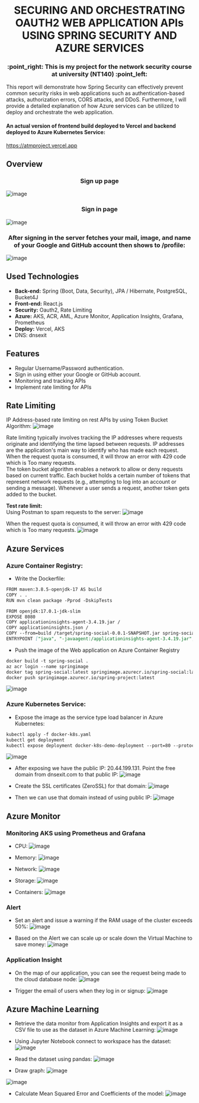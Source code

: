<h1 align="center"> <strong>SECURING AND ORCHESTRATING OAUTH2 WEB APPLICATION APIs USING SPRING SECURITY AND AZURE SERVICES</strong> </h1>
<h3 align="center"> <strong>:point_right: This is my project for the network security course at university (NT140) :point_left:</strong> </h3>
<p>This report will demonstrate how Spring Security can effectively prevent common security risks in web applications such as authentication-based attacks, authorization errors, CORS attacks, and DDoS. Furthermore, I will provide a detailed explanation of how Azure services can be utilized to deploy and orchestrate the web application.</p>

#### An actual version of frontend build deployed to Vercel and backend deployed to Azure Kubernetes Service:
https://atmproject.vercel.app <br>

## Overview
<h3 align="center"> <strong>Sign up page</strong> </h3>

![image](https://github.com/Namtayto/spring-boot-oauth2-aks/assets/98264996/e9954bf3-3f93-4a36-9e9e-8bf23bddaa9d)

<h3 align="center"> <strong>Sign in page</strong> </h3>

![image](https://github.com/Namtayto/spring-boot-oauth2-aks/assets/98264996/40be4f13-c0c3-48a9-97be-3c164d595060)

<h3 align="center"> <strong>After signing in the server fetches your mail, image, and name of your Google and GitHub account then shows to /profile:</strong> </h3>

![image](https://github.com/Namtayto/spring-boot-oauth2-aks/assets/98264996/8c92897e-bedf-41e0-905b-98903f8df14e)


## Used Technologies

* **Back-end:** Spring (Boot, Data, Security), JPA / Hibernate, PostgreSQL, Bucket4J
* **Front-end:** React.js
* **Security:** Oauth2, Rate Limiting
* **Azure:** AKS, ACR, AML, Azure Monitor, Application Insights, Grafana, Prometheus
* **Deploy:** Vercel, AKS
* DNS: dnsexit
  
## Features
* Regular Username/Password authentication.
* Sign in using either your Google or GitHub account.
* Monitoring and tracking APIs
* Implement rate limiting for APIs

## Rate Limiting
IP Address-based rate limiting on rest APIs by using Token Bucket Algorithm:
![image](https://github.com/Namtayto/spring-boot-oauth2-aks/assets/98264996/0aef88f7-5d75-41db-a0a8-5471c4f99fce)

Rate limiting typically involves tracking the IP addresses where requests originate and identifying the time lapsed between requests. IP addresses are the application's main way to identify who has made each request. When the request quota is consumed, it will throw an error with 429 code which is Too many requests. <br>
The token bucket algorithm enables a network to allow or deny requests based on current traffic. Each bucket holds a certain number of tokens that represent network requests (e.g., attempting to log into an account or sending a message). Whenever a user sends a request, another token gets added to the bucket.

**Test rate limit:**
<br>
Using Postman to spam requests to the server:
![image](https://github.com/Namtayto/spring-boot-oauth2-aks/assets/98264996/1a417e14-1c47-4d97-9333-148ae2bcc32a)

When the request quota is consumed, it will throw an error with 429 code which is Too many requests.
![image](https://github.com/Namtayto/spring-boot-oauth2-aks/assets/98264996/da5a1ca0-cacf-448d-a012-f73e961a4467)

## Azure Services
### Azure Container Registry:
+ Write the Dockerfile:
```md
FROM maven:3.8.5-openjdk-17 AS build
COPY . .
RUN mvn clean package -Pprod -DskipTests

FROM openjdk:17.0.1-jdk-slim
EXPOSE 8080
COPY applicationinsights-agent-3.4.19.jar /
COPY applicationinsights.json /
COPY --from=build /target/spring-social-0.0.1-SNAPSHOT.jar spring-social.jar
ENTRYPOINT ["java", "-javaagent:/applicationinsights-agent-3.4.19.jar","-jar","spring-social.jar"]
```
+ Push the image of the Web application on Azure Container Registry
``` md
docker build -t spring-social .
az acr login --name springimage
docker tag spring-social:latest springimage.azurecr.io/spring-social:latest
docker push springimage.azurecr.io/spring-project:latest
```
![image](https://github.com/Namtayto/spring-boot-oauth2-aks/assets/98264996/8d53b211-0390-4730-89da-4cdb55b9b43a)

### Azure Kubernetes Service:
+ Expose the image as the service type load balancer in Azure Kubernetes:
```md
kubectl apply -f docker-k8s.yaml
kubectl get deployment
kubectl expose deployment docker-k8s-demo-deployment --port=80 --protocol=TCP --target-port=8080 --type=LoadBalancer
```
![image](https://github.com/Namtayto/spring-boot-oauth2-aks/assets/98264996/8143d5a9-a6b4-4ea2-931e-220e541c0497)

+ After exposing we have the public IP: 20.44.199.131. Point the free domain from dnsexit.com to that public IP:
![image](https://github.com/Namtayto/spring-boot-oauth2-aks/assets/98264996/d0da1ba9-9def-4b08-9f65-3f66220ba0e7)

+ Create the SSL certificates (ZeroSSL) for that domain:
![image](https://github.com/Namtayto/spring-boot-oauth2-aks/assets/98264996/06e64f6b-b268-40f7-8316-21c1f380a248)

+ Then we can use that domain instead of using public IP:
![image](https://github.com/Namtayto/spring-boot-oauth2-aks/assets/98264996/dca0c0e9-7c3f-45e7-9f8c-faf274601aa1)

## Azure Monitor
### Monitoring AKS using Prometheus and Grafana
+ CPU:
![image](https://github.com/Namtayto/spring-boot-oauth2-aks/assets/98264996/05b46bf9-c552-4d52-a4ff-f53c22513ca7)

+ Memory:
![image](https://github.com/Namtayto/spring-boot-oauth2-aks/assets/98264996/a73304b2-6997-4fe1-a025-0d25d8f4d682)

+ Network:
![image](https://github.com/Namtayto/spring-boot-oauth2-aks/assets/98264996/1ec45fe5-1546-439e-bb6e-f9cfa4b62620)

+ Storage:
![image](https://github.com/Namtayto/spring-boot-oauth2-aks/assets/98264996/41018916-28a0-40b1-8e07-3eb9d3c4ecaf)

+ Containers:
![image](https://github.com/Namtayto/spring-boot-oauth2-aks/assets/98264996/cbdb6f1b-af35-4ebd-b015-91e1a4357ce7)

### Alert
+ Set an alert and issue a warning if the RAM usage of the cluster exceeds 50%:
![image](https://github.com/Namtayto/spring-boot-oauth2-aks/assets/98264996/1e4dffdf-333e-4ad7-8dd2-10c288b941c1)

+ Based on the Alert we can scale up or scale down the Virtual Machine to save money:
![image](https://github.com/Namtayto/spring-boot-oauth2-aks/assets/98264996/279a6b63-4a63-4435-82b5-3b00ae00c631)

### Application Insight
+ On the map of our application, you can see the request being made to the cloud database node:
![image](https://github.com/Namtayto/spring-boot-oauth2-aks/assets/98264996/97e222fd-582b-491d-af33-682749b270b7)

+ Trigger the email of users when they log in or signup:
![image](https://github.com/Namtayto/spring-boot-oauth2-aks/assets/98264996/52d0b87d-f7bc-4f12-b991-7c98eed0642e)

## Azure Machine Learning
+ Retrieve the data monitor from Application Insights and export it as a CSV file to use as the dataset in Azure Machine Learning:
![image](https://github.com/Namtayto/spring-boot-oauth2-aks/assets/98264996/19d4be0d-26da-42d2-a85b-cbd1e28400ae)

+ Using Jupyter Notebook connect to workspace has the dataset:
![image](https://github.com/Namtayto/spring-boot-oauth2-aks/assets/98264996/aa511ca8-48ef-4b6b-97f0-701981df9796)

+ Read the dataset using pandas:
![image](https://github.com/Namtayto/spring-boot-oauth2-aks/assets/98264996/39baa3d2-655f-4cbb-a7e4-985d1fc1f8da)

+ Draw graph:
![image](https://github.com/Namtayto/spring-boot-oauth2-aks/assets/98264996/9fdee7b7-54d3-43a6-ac32-2d8d1aeafb76)

![image](https://github.com/Namtayto/spring-boot-oauth2-aks/assets/98264996/b9503877-86be-42d6-9727-8cdf6e590644)

+ Calculate Mean Squared Error and Coefficients of the model:
![image](https://github.com/Namtayto/spring-boot-oauth2-aks/assets/98264996/90039e49-dbf7-49d0-a3dd-8a22167908af)



